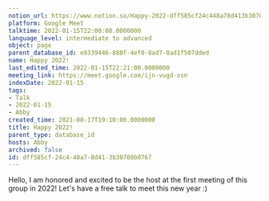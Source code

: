 ```yaml
---
notion_url: https://www.notion.so/Happy-2022-dff585cf24c448a78d413b30708b0767
platform: Google Meet
talktime: 2022-01-15T22:00:00.0000000
language_level: intermediate to advanced
object: page
parent_database_id: e9339446-880f-4ef0-8ad7-8ad1f507dded
name: Happy 2022!
last_edited_time: 2022-01-15T22:21:00.0000000
meeting_link: https://meet.google.com/ijn-vugd-osn
indexDate: 2022-01-15
tags:
- Talk
- 2022-01-15
- Abby
created_time: 2021-08-17T19:10:00.0000000
title: Happy 2022!
parent_type: database_id
hosts: Abby
archived: false
id: dff585cf-24c4-48a7-8d41-3b30708b0767
---
```


Hello, I am honored and excited to be the host at the first meeting of this group in 2022! Let's have a free talk to meet this new year :)





